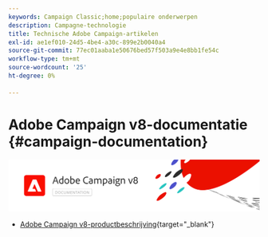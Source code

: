 ```yaml
---
keywords: Campaign Classic;home;populaire onderwerpen
description: Campagne-technologie
title: Technische Adobe Campaign-artikelen
exl-id: ae1ef010-24d5-4be4-a30c-899e2b0040a4
source-git-commit: 77ec01aaba1e50676bed57f503a9e4e8bb1fe54c
workflow-type: tm+mt
source-wordcount: '25'
ht-degree: 0%

---
```


# Adobe Campaign v8-documentatie {#campaign-documentation}

![](assets/banner-documentationv8.png)

* [Adobe Campaign v8-productbeschrijving](https://helpx.adobe.com/legal/product-descriptions/adobe-campaign-managed-cloud-services.html){target="_blank"}
